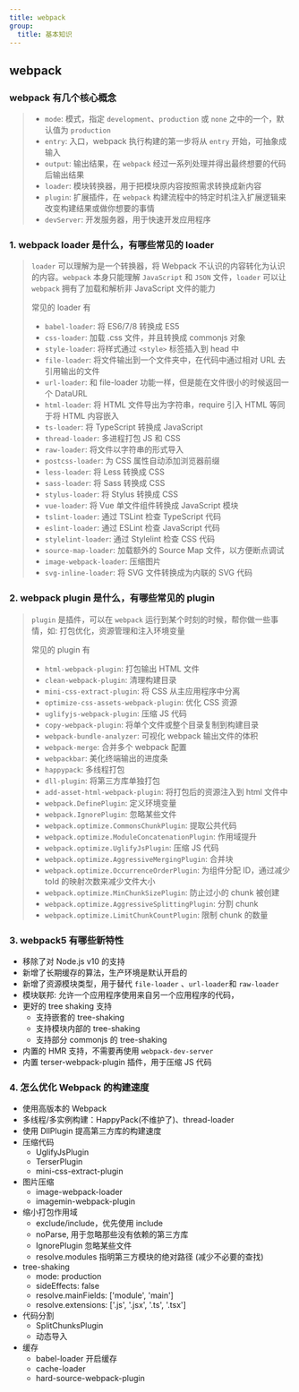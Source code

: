 ```yaml
---
title: webpack
group:
  title: 基本知识
---
```


## webpack

### webpack 有几个核心概念

> - `mode`: 模式，指定 `development`、`production` 或 `none` 之中的一个，默认值为 `production`
> - `entry`: 入口，webpack 执行构建的第一步将从 `entry` 开始，可抽象成输入
> - `output`: 输出结果，在 `webpack` 经过一系列处理并得出最终想要的代码后输出结果
> - `loader`: 模块转换器，用于把模块原内容按照需求转换成新内容
> - `plugin`: 扩展插件，在 `webpack` 构建流程中的特定时机注入扩展逻辑来改变构建结果或做你想要的事情
> - `devServer`: 开发服务器，用于快速开发应用程序

### 1. webpack loader 是什么，有哪些常见的 loader

> `loader` 可以理解为是一个转换器，将 Webpack 不认识的内容转化为认识的内容。`webpack` 本身只能理解 `JavaScript` 和 `JSON` 文件，`loader` 可以让 `webpack` 拥有了加载和解析非 JavaScript 文件的能力
>
> 常见的 loader 有
>
> - `babel-loader`: 将 ES6/7/8 转换成 ES5
> - `css-loader`: 加载 .css 文件，并且转换成 commonjs 对象
> - `style-loader`: 将样式通过 `<style>` 标签插入到 head 中
> - `file-loader`: 将文件输出到一个文件夹中，在代码中通过相对 URL 去引用输出的文件
> - `url-loader`: 和 file-loader 功能一样，但是能在文件很小的时候返回一个 DataURL
> - `html-loader`: 将 HTML 文件导出为字符串，require 引入 HTML 等同于将 HTML 内容嵌入
> - `ts-loader`: 将 TypeScript 转换成 JavaScript
> - `thread-loader`: 多进程打包 JS 和 CSS
> - `raw-loader`: 将文件以字符串的形式导入
> - `postcss-loader`: 为 CSS 属性自动添加浏览器前缀
> - `less-loader`: 将 Less 转换成 CSS
> - `sass-loader`: 将 Sass 转换成 CSS
> - `stylus-loader`: 将 Stylus 转换成 CSS
> - `vue-loader`: 将 Vue 单文件组件转换成 JavaScript 模块
> - `tslint-loader`: 通过 TSLint 检查 TypeScript 代码
> - `eslint-loader`: 通过 ESLint 检查 JavaScript 代码
> - `stylelint-loader`: 通过 Stylelint 检查 CSS 代码
> - `source-map-loader`: 加载额外的 Source Map 文件，以方便断点调试
> - `image-webpack-loader`: 压缩图片
> - `svg-inline-loader`: 将 SVG 文件转换成为内联的 SVG 代码

### 2. webpack plugin 是什么，有哪些常见的 plugin

> `plugin` 是插件，可以在 `webpack` 运行到某个时刻的时候，帮你做一些事情，如: 打包优化，资源管理和注入环境变量
>
> 常见的 plugin 有
>
> - `html-webpack-plugin`: 打包输出 HTML 文件
> - `clean-webpack-plugin`: 清理构建目录
> - `mini-css-extract-plugin`: 将 CSS 从主应用程序中分离
> - `optimize-css-assets-webpack-plugin`: 优化 CSS 资源
> - `uglifyjs-webpack-plugin`: 压缩 JS 代码
> - `copy-webpack-plugin`: 将单个文件或整个目录复制到构建目录
> - `webpack-bundle-analyzer`: 可视化 webpack 输出文件的体积
> - `webpack-merge`: 合并多个 webpack 配置
> - `webpackbar`: 美化终端输出的进度条
> - `happypack`: 多线程打包
> - `dll-plugin`: 将第三方库单独打包
> - `add-asset-html-webpack-plugin`: 将打包后的资源注入到 html 文件中
> - `webpack.DefinePlugin`: 定义环境变量
> - `webpack.IgnorePlugin`: 忽略某些文件
> - `webpack.optimize.CommonsChunkPlugin`: 提取公共代码
> - `webpack.optimize.ModuleConcatenationPlugin`: 作用域提升
> - `webpack.optimize.UglifyJsPlugin`: 压缩 JS 代码
> - `webpack.optimize.AggressiveMergingPlugin`: 合并块
> - `webpack.optimize.OccurrenceOrderPlugin`: 为组件分配 ID，通过减少 toId 的映射次数来减少文件大小
> - `webpack.optimize.MinChunkSizePlugin`: 防止过小的 chunk 被创建
> - `webpack.optimize.AggressiveSplittingPlugin`: 分割 chunk
> - `webpack.optimize.LimitChunkCountPlugin`: 限制 chunk 的数量

### 3. webpack5 有哪些新特性

- 移除了对 Node.js v10 的支持
- 新增了长期缓存的算法，生产环境是默认开启的
- 新增了资源模块类型，用于替代 `file-loader` 、`url-loader`和 `raw-loader`
- 模块联邦: 允许一个应用程序使用来自另一个应用程序的代码，
- 更好的 tree shaking 支持
  - 支持嵌套的 tree-shaking
  - 支持模块内部的 tree-shaking
  - 支持部分 commonjs 的 tree-shaking
- 内置的 HMR 支持，不需要再使用 `webpack-dev-server`
- 内置 terser-webpack-plugin 插件，用于压缩 JS 代码

### 4. 怎么优化 Webpack 的构建速度

- 使用高版本的 Webpack
- 多线程/多实例构建：HappyPack(不维护了)、thread-loader
- 使用 DllPlugin 提高第三方库的构建速度
- 压缩代码
  - UglifyJsPlugin
  - TerserPlugin
  - mini-css-extract-plugin
- 图片压缩
  - image-webpack-loader
  - imagemin-webpack-plugin
- 缩小打包作用域
  - exclude/include，优先使用 include
  - noParse, 用于忽略那些没有依赖的第三方库
  - IgnorePlugin 忽略某些文件
  - resolve.modules 指明第三方模块的绝对路径 (减少不必要的查找)
- tree-shaking
  - mode: production
  - sideEffects: false
  - resolve.mainFields: ['module', 'main']
  - resolve.extensions: ['.js', '.jsx', '.ts', '.tsx']
- 代码分割
  - SplitChunksPlugin
  - 动态导入
- 缓存
  - babel-loader 开启缓存
  - cache-loader
  - hard-source-webpack-plugin
